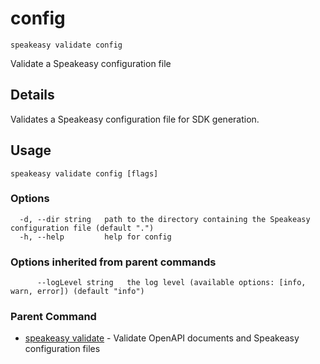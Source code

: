 # config  
`speakeasy validate config`  


Validate a Speakeasy configuration file  

## Details

Validates a Speakeasy configuration file for SDK generation.

## Usage

```
speakeasy validate config [flags]
```

### Options

```
  -d, --dir string   path to the directory containing the Speakeasy configuration file (default ".")
  -h, --help         help for config
```

### Options inherited from parent commands

```
      --logLevel string   the log level (available options: [info, warn, error]) (default "info")
```

### Parent Command

* [speakeasy validate](README.md)	 - Validate OpenAPI documents and Speakeasy configuration files

